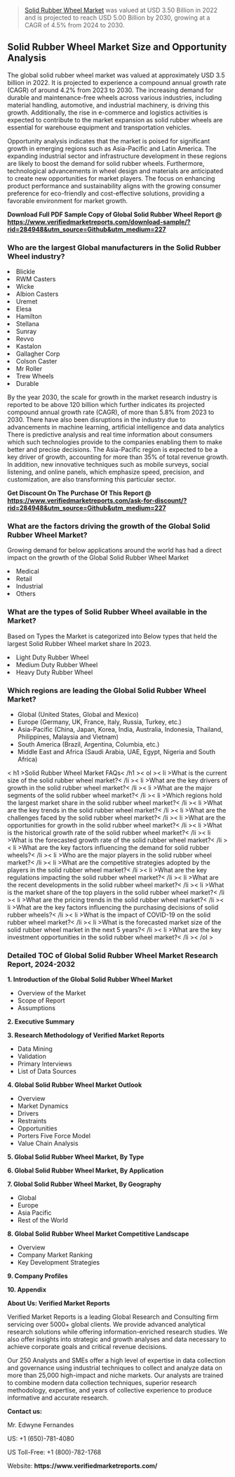 <blockquote><p><p><a href="https://www.verifiedmarketreports.com/download-sample/?rid=284948&utm_source=Github&utm_medium=227" target="_blank">Solid Rubber Wheel Market</a> was valued at USD 3.50 Billion in 2022 and is projected to reach USD 5.00 Billion by 2030, growing at a CAGR of 4.5% from 2024 to 2030.</p></blockquote><p><h2>Solid Rubber Wheel Market Size and Opportunity Analysis</h2><p>The global solid rubber wheel market was valued at approximately USD 3.5 billion in 2022. It is projected to experience a compound annual growth rate (CAGR) of around 4.2% from 2023 to 2030. The increasing demand for durable and maintenance-free wheels across various industries, including material handling, automotive, and industrial machinery, is driving this growth. Additionally, the rise in e-commerce and logistics activities is expected to contribute to the market expansion as solid rubber wheels are essential for warehouse equipment and transportation vehicles.</p><p>Opportunity analysis indicates that the market is poised for significant growth in emerging regions such as Asia-Pacific and Latin America. The expanding industrial sector and infrastructure development in these regions are likely to boost the demand for solid rubber wheels. Furthermore, technological advancements in wheel design and materials are anticipated to create new opportunities for market players. The focus on enhancing product performance and sustainability aligns with the growing consumer preference for eco-friendly and cost-effective solutions, providing a favorable environment for market growth.</p></p><p class=""><strong>Download Full PDF Sample Copy of Global Solid Rubber Wheel Report @ <a href="https://www.verifiedmarketreports.com/download-sample/?rid=284948&amp;utm_source=Github&amp;utm_medium=227" target="_blank">https://www.verifiedmarketreports.com/download-sample/?rid=284948&amp;utm_source=Github&amp;utm_medium=227</a></strong></p><h3 id="" class="">Who are the largest Global manufacturers in the Solid Rubber Wheel industry?</h3><p><li>Blickle</li><li> RWM Casters</li><li> Wicke</li><li> Albion Casters</li><li> Uremet</li><li> Elesa</li><li> Hamilton</li><li> Stellana</li><li> Sunray</li><li> Revvo</li><li> Kastalon</li><li> Gallagher Corp</li><li> Colson Caster</li><li> Mr Roller</li><li> Trew Wheels</li><li> Durable</li></p><div class=""><div class="" dir="" data-message-author-role="" data-message-id="" data-message-model-slug=""><div class=""><div class=""><div class=""><div class="" dir="" data-message-author-role="" data-message-id="" data-message-model-slug=""><div class=""><div class=""><p>By the year 2030, the scale for growth in the market research industry is reported to be above 120 billion which further indicates its projected compound annual growth rate (CAGR), of more than 5.8% from 2023 to 2030. There have also been disruptions in the industry due to advancements in machine learning, artificial intelligence and data analytics There is predictive analysis and real time information about consumers which such technologies provide to the companies enabling them to make better and precise decisions. The Asia-Pacific region is expected to be a key driver of growth, accounting for more than 35% of total revenue growth. In addition, new innovative techniques such as mobile surveys, social listening, and online panels, which emphasize speed, precision, and customization, are also transforming this particular sector.</p><p><strong>Get Discount On The Purchase Of This Report @&nbsp; <a href="https://www.verifiedmarketreports.com/ask-for-discount/?rid=284948&amp;utm_source=Github&amp;utm_medium=227" target="_blank">https://www.verifiedmarketreports.com/ask-for-discount/?rid=284948&amp;utm_source=Github&amp;utm_medium=227</a></strong></p></div></div></div></div></div></div></div></div><h3 id="" class="">What are the factors driving the growth of the Global Solid Rubber Wheel Market?</h3><p id="" class="">Growing demand for below applications around the world has had a direct impact on the growth of the Global Solid Rubber Wheel Market</p><p id="" class=""><li>Medical</li><li> Retail</li><li> Industrial</li><li> Others</li></p><h3 id="" class="">What are the types of Solid Rubber Wheel available in the Market?</h3><p id="" class="">Based on Types the Market is categorized into Below types that held the largest Solid Rubber Wheel market share In 2023.</p><p id="" class=""><li>Light Duty Rubber Wheel</li><li> Medium Duty Rubber Wheel</li><li> Heavy Duty Rubber Wheel</li></p><h3 id="" class="">Which regions are leading the Global Solid Rubber Wheel Market?</h3><ul><li>Global (United States, Global and Mexico)</li><li>Europe (Germany, UK, France, Italy, Russia, Turkey, etc.)</li><li>Asia-Pacific (China, Japan, Korea, India, Australia, Indonesia, Thailand, Philippines, Malaysia and Vietnam)</li><li>South America (Brazil, Argentina, Columbia, etc.)</li><li>Middle East and Africa (Saudi Arabia, UAE, Egypt, Nigeria and South Africa)</li></ul><p>< h1 >Solid Rubber Wheel Market FAQs< /h1 >< ol >< li >What is the current size of the solid rubber wheel market?< /li >< li >What are the key drivers of growth in the solid rubber wheel market?< /li >< li >What are the major segments of the solid rubber wheel market?< /li >< li >Which regions hold the largest market share in the solid rubber wheel market?< /li >< li >What are the key trends in the solid rubber wheel market?< /li >< li >What are the challenges faced by the solid rubber wheel market?< /li >< li >What are the opportunities for growth in the solid rubber wheel market?< /li >< li >What is the historical growth rate of the solid rubber wheel market?< /li >< li >What is the forecasted growth rate of the solid rubber wheel market?< /li >< li >What are the key factors influencing the demand for solid rubber wheels?< /li >< li >Who are the major players in the solid rubber wheel market?< /li >< li >What are the competitive strategies adopted by the players in the solid rubber wheel market?< /li >< li >What are the key regulations impacting the solid rubber wheel market?< /li >< li >What are the recent developments in the solid rubber wheel market?< /li >< li >What is the market share of the top players in the solid rubber wheel market?< /li >< li >What are the pricing trends in the solid rubber wheel market?< /li >< li >What are the key factors influencing the purchasing decisions of solid rubber wheels?< /li >< li >What is the impact of COVID-19 on the solid rubber wheel market?< /li >< li >What is the forecasted market size of the solid rubber wheel market in the next 5 years?< /li >< li >What are the key investment opportunities in the solid rubber wheel market?< /li >< /ol ></p><h3 id="" class="">Detailed TOC of Global Solid Rubber Wheel Market Research Report, 2024-2032</h3><p id="" class=""><strong>1. Introduction of the Global Solid Rubber Wheel Market</strong></p><ul><li>Overview of the Market</li><li>Scope of Report</li><li>Assumptions</li></ul><p id="" class=""><strong>2. Executive Summary</strong></p><p id="" class=""><strong>3. Research Methodology of&nbsp;Verified Market Reports</strong></p><ul><li>Data Mining</li><li>Validation</li><li>Primary Interviews</li><li>List of Data Sources</li></ul><p id="" class=""><strong>4. Global Solid Rubber Wheel Market Outlook</strong></p><ul><li>Overview</li><li>Market Dynamics</li><li>Drivers</li><li>Restraints</li><li>Opportunities</li><li>Porters Five Force Model</li><li>Value Chain Analysis</li></ul><p id="" class=""><strong>5. Global Solid Rubber Wheel Market, By&nbsp;Type</strong></p><p id="" class=""><strong>6. Global Solid Rubber Wheel Market, By Application</strong></p><p id="" class=""><strong>7. Global Solid Rubber Wheel Market, By Geography</strong></p><ul><li>Global</li><li>Europe</li><li>Asia Pacific</li><li>Rest of the World</li></ul><p id="" class=""><strong>8. Global Solid Rubber Wheel Market Competitive Landscape</strong></p><ul><li>Overview</li><li>Company Market Ranking</li><li>Key Development Strategies</li></ul><p id="" class=""><strong>9. Company Profiles</strong></p><p id="" class=""><strong>10. Appendix</strong></p><p id="" class=""><strong>About Us: Verified Market Reports</strong></p><p id="" class="">Verified Market Reports is a leading Global Research and Consulting firm servicing over 5000+ global clients. We provide advanced analytical research solutions while offering information-enriched research studies. We also offer insights into strategic and growth analyses and data necessary to achieve corporate goals and critical revenue decisions.</p><p id="" class="">Our 250 Analysts and SMEs offer a high level of expertise in data collection and governance using industrial techniques to collect and analyze data on more than 25,000 high-impact and niche markets. Our analysts are trained to combine modern data collection techniques, superior research methodology, expertise, and years of collective experience to produce informative and accurate research.</p><p id="" class=""><strong>Contact us:</strong></p><p id="" class="">Mr. Edwyne Fernandes</p><p id="" class="">US: +1 (650)-781-4080</p><p id="" class="">US Toll-Free: +1 (800)-782-1768</p><p id="" class="">Website: <a target="" data-test-app-aware-link=""><strong>https://www.verifiedmarketreports.com/</strong></a></p>
